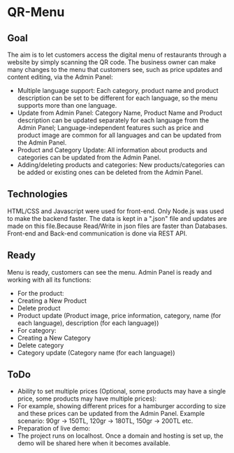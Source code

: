 # QR-Menu
## Goal
The aim is to let customers access the digital menu of restaurants through a website by simply scanning the QR code. The business owner can make many changes to the menu that customers see, such as price updates and content editing, via the Admin Panel:
- Multiple language support: Each category, product name and product description can be set to be different for each language, so the menu supports more than one language.
- Update from Admin Panel: Category Name, Product Name and Product description can be updated separately for each language from the Admin Panel; Language-independent features such as price and product image are common for all languages ​​and can be updated from the Admin Panel.
- Product and Category Update: All information about products and categories can be updated from the Admin Panel.
- Adding/deleting products and categories: New products/categories can be added or existing ones can be deleted from the Admin Panel.
## Technologies
HTML/CSS and Javascript were used for front-end.
Only Node.js was used to make the backend faster.
The data is kept in a ".json" file and updates are made on this file.Because Read/Write in json files are faster than Databases.
Front-end and Back-end communication is done via REST API.
## Ready
Menu is ready, customers can see the menu.
Admin Panel is ready and working with all its functions:
- For the product:
 - Creating a New Product
 - Delete product
 - Product update (Product image, price information, category, name (for each language), description (for each language))
- For category:
 - Creating a New Category
 - Delete category
 - Category update (Category name (for each language))
## ToDo
- Ability to set multiple prices (Optional, some products may have a single price, some products may have multiple prices):
 - For example, showing different prices for a hamburger according to size and these prices can be updated from the Admin Panel. Example scenario: 90gr -> 150TL, 120gr -> 180TL, 150gr -> 200TL etc.
- Preparation of live demo:
 - The project runs on localhost. Once a domain and hosting is set up, the demo will be shared here when it becomes available.
